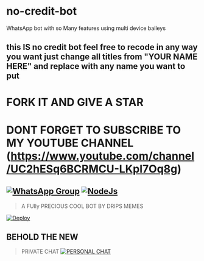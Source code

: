 # no-credit-bot
 WhatsApp bot with so Many features using multi device baileys
 
## this IS no credit bot feel free to  recode in any way you want just change all titles from "YOUR NAME HERE" and replace with any name you want to put
# FORK IT AND GIVE A STAR
# DONT FORGET TO SUBSCRIBE TO MY YOUTUBE CHANNEL (https://www.youtube.com/channel/UC2hESq6BCRMCU-LKpl7Oq8g)
## [![WhatsApp Group](https://static.whatsapp.net/rsrc.php/ym/r/36B424nhiL4.svg)](https://chat.whatsapp.com/EFsb8RCXV4jLEFk4eAcA1A) [![NodeJs](https://img.shields.io/badge/Node.js-43853D?style=for-the-badge&logo=node.js&logoColor=white)](https://nodejs.org/en/)

> A FUlly PRECIOUS COOL BOT BY DRIPS MEMES <br>

[![Deploy](https://www.herokucdn.com/deploy/button.svg)](https://heroku.com/deploy?template=https://github.com/zim-bot/zim-bot-md)

## BEHOLD THE NEW
> PRIVATE CHAT
[![PERSONAL CHAT](https://static.whatsapp.net/rsrc.php/ym/r/36B424nhiL4.svg)](https://wa.me/27634090203)
